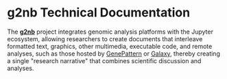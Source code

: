 # g2nb Technical Documentation

The [**g2nb**](https://www.g2nb.org) project integrates genomic analysis platforms with the Jupyter ecosystem, 
allowing researchers to create documents that interleave formatted text, graphics, other multimedia, executable code, 
and remote analyses, such as those hosted by [GenePattern](https://genepattern.org) or [Galaxy](https://usegalaxy.org), 
thereby creating a single "research narrative" that combines scientific discussion and analyses.
